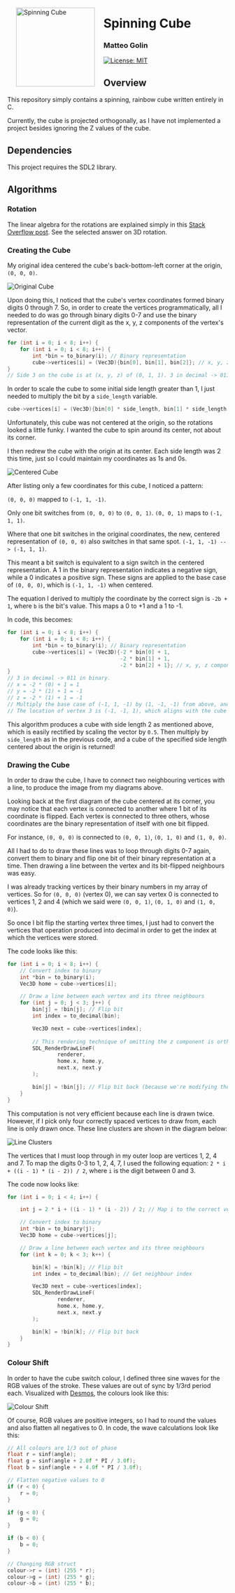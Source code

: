 <img alt="Spinning Cube" src="./docs/cube.gif" align="left" width="180" style="margin: 20px" />
<h1>Spinning Cube</h1>
<h3>Matteo Golin</h3>


[![License: MIT](https://img.shields.io/badge/License-MIT-black.svg)](https://opensource.org/licenses/MIT)

## Overview
This repository simply contains a spinning, rainbow cube written entirely in C.

Currently, the cube is projected orthogonally, as I have not implemented a project besides ignoring the Z
values of the cube.

## Dependencies
This project requires the SDL2 library.

## Algorithms

### Rotation
The linear algebra for the rotations are explained simply in this
[Stack Overflow post](https://stackoverflow.com/questions/14607640/rotating-a-vector-in-3d-space). See the
selected answer on 3D rotation.


### Creating the Cube
My original idea centered the cube's back-bottom-left corner at the origin, `(0, 0, 0)`.

![Original Cube](docs/original_cube_idea.png)

Upon doing this, I noticed that the cube's vertex coordinates formed binary digits 0 through 7. So, in order to create
the vertices programmatically, all I needed to do was go through binary digits 0-7 and use the binary representation
of the current digit as the x, y, z components of the vertex's vector.

```C
for (int i = 0; i < 8; i++) {
    for (int i = 0; i < 8; i++) {
        int *bin = to_binary(i); // Binary representation
        cube->vertices[i] = (Vec3D){bin[0], bin[1], bin[2]}; // x, y, z components
}
// Side 3 on the cube is at (x, y, z) of (0, 1, 1). 3 in decimal -> 011 in binary.
```

In order to scale the cube to some initial side length greater than 1, I just needed to multiply the bit by a 
`side_length` variable.
```C
cube->vertices[i] = (Vec3D){bin[0] * side_length, bin[1] * side_length, bin[2] * side_length};
```

Unfortunately, this cube was not centered at the origin, so the rotations looked a little funky. I wanted the cube to
spin around its center, not about its corner.

I then redrew the cube with the origin at its center. Each side length was 2 this time, just so I could maintain my
coordinates as 1s and 0s.

![Centered Cube](docs/centered_cube.png)

After listing only a few coordinates for this cube, I noticed a pattern:

`(0, 0, 0)` mapped to `(-1, 1, -1)`.

Only one bit switches from `(0, 0, 0)` to `(0, 0, 1)`. `(0, 0, 1)` maps to `(-1, 1, 1)`.

Where that one bit switches in the original coordinates, the new, centered representation of `(0, 0, 0)` also switches
in that same spot. `(-1, 1, -1) --> (-1, 1, 1)`.

This meant a bit switch is equivalent to a sign switch in the centered representation. A 1 in the binary representation
indicates a negative sign, while a 0 indicates a positive sign. These signs are applied to the base case of `(0, 0, 0)`,
 which is `(-1, 1, -1)` when centered.

The equation I derived to multiply the coordinate by the correct sign is `-2b + 1`, where `b` is the bit's value. This
maps a 0 to +1 and a 1 to -1.

In code, this becomes:
```C
for (int i = 0; i < 8; i++) {
    for (int i = 0; i < 8; i++) {
        int *bin = to_binary(i); // Binary representation
        cube->vertices[i] = (Vec3D){-2 * bin[0] + 1,
                                    -2 * bin[1] + 1,
                                    -2 * bin[2] + 1}; // x, y, z components
}
// 3 in decimal -> 011 in binary.
// x = -2 * (0) + 1 = 1
// y = -2 * (1) + 1 = -1
// z = -2 * (1) + 1 = -1
// Multiply the base case of (-1, 1, -1) by (1, -1, -1) from above, and the result is (-1, -1, 1).
// The location of vertex 3 is (-1, -1, 1), which aligns with the cube model drawn above.
```

This algorithm produces a cube with side length 2 as mentioned above, which is easily rectified by scaling the vector by
`0.5`. Then multiply by `side_length` as in the previous code, and a cube of the specified side length centered about
the origin is returned!

### Drawing the Cube

In order to draw the cube, I have to connect two neighbouring vertices with a line, to produce the image from my
diagrams above.

Looking back at the first diagram of the cube centered at its corner, you may notice that each vertex
is connected to another where 1 bit of its coordinate is flipped. Each vertex is connected to three others, whose
coordinates are the binary representation of itself with one bit flipped.

For instance, `(0, 0, 0)` is connected to `(0, 0, 1)`, `(0, 1, 0)` and `(1, 0, 0)`.

All I had to do to draw these lines was to loop through digits 0-7 again, convert them to binary and flip one bit of
their binary representation at a time. Then drawing a line between the vertex and its bit-flipped neighbours was easy.

I was already tracking vertices by their binary numbers in my array of vertices. So for `(0, 0, 0)` (vertex 0), we can
say vertex 0 is connected to vertices 1, 2 and 4 (which we said were `(0, 0, 1)`, `(0, 1, 0)` and `(1, 0, 0)`).

So once I bit flip the starting vertex three times, I just had to convert the vertices that operation produced into
decimal in order to get the index at which the vertices were stored.

The code looks like this:
```C
for (int i = 0; i < 8; i++) {
    // Convert index to binary
    int *bin = to_binary(i);
    Vec3D home = cube->vertices[i];

    // Draw a line between each vertex and its three neighbours
    for (int j = 0; j < 3; j++) {
        bin[j] = !bin[j]; // Flip bit
        int index = to_decimal(bin);

        Vec3D next = cube->vertices[index];
        
        // This rendering technique of omitting the z component is orthographic projection
        SDL_RenderDrawLineF(
                renderer,
                home.x, home.y,
                next.x, next.y
        );

        bin[j] = !bin[j]; // Flip bit back (because we're modifying the array otherwise)
    }
}
```

This computation is not very efficient because each line is drawn twice. However, if I pick only four correctly spaced
vertices to draw from, each line is only drawn once. These line clusters are shown in the diagram below:

![Line Clusters](docs/line_clusters.png)

The vertices that I must loop through in my outer loop are vertices 1, 2, 4 and 7. To map the digits 0-3 to 1, 2, 4, 7,
I used the following equation: `2 * i + ((i - 1) * (i - 2)) / 2`, where `i` is the digit between 0 and 3.

The code now looks like:
```C
for (int i = 0; i < 4; i++) {

    int j = 2 * i + ((i - 1) * (i - 2)) / 2; // Map i to the correct vertex number, j

    // Convert index to binary
    int *bin = to_binary(j);
    Vec3D home = cube->vertices[j];

    // Draw a line between each vertex and its three neighbours
    for (int k = 0; k < 3; k++) {

        bin[k] = !bin[k]; // Flip bit
        int index = to_decimal(bin); // Get neighbour index

        Vec3D next = cube->vertices[index];
        SDL_RenderDrawLineF(
                renderer,
                home.x, home.y,
                next.x, next.y
        );

        bin[k] = !bin[k]; // Flip bit back
    }
}
```

### Colour Shift

In order to have the cube switch colour, I defined three sine waves for the RGB values of the stroke. These values are 
out of sync by 1/3rd period each. Visualized with [Desmos](https://www.desmos.com/calculator/yq9tvhlqnw), the colours
look like this:

![Colour Shift](docs/colour_shift.png)

Of course, RGB values are positive integers, so I had to round the values and also flatten all negatives to 0. 
In code, the wave calculations look like this:

```C
// All colours are 1/3 out of phase
float r = sinf(angle);
float g = sinf(angle + 2.0f * PI / 3.0f);
float b = sinf(angle + + 4.0f * PI / 3.0f);

// Flatten negative values to 0
if (r < 0) {
    r = 0;
}

if (g < 0) {
    g = 0;
}

if (b < 0) {
    b = 0;
}

// Changing RGB struct
colour->r = (int) (255 * r);
colour->g = (int) (255 * g);
colour->b = (int) (255 * b);
```


